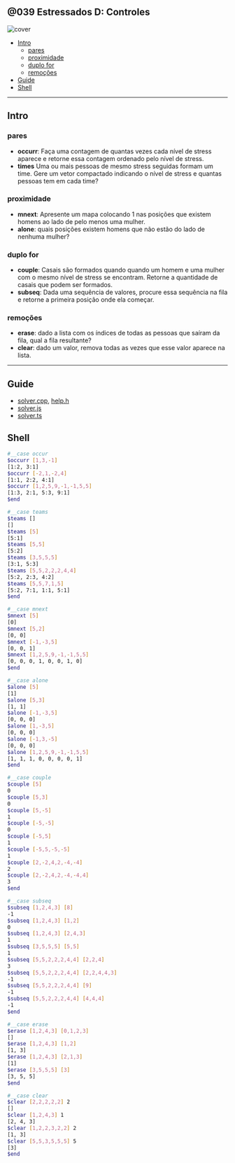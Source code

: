 ## @039 Estressados D: Controles

![cover](https://raw.githubusercontent.com/qxcodepoo/arcade/master/base/039/cover.jpg)

[](toc)

- [Intro](#intro)
  - [pares](#pares)
  - [proximidade](#proximidade)
  - [duplo for](#duplo-for)
  - [remoções](#remoções)
- [Guide](#guide)
- [Shell](#shell)
[](toc)

***

## Intro

### pares
- **occurr**: Faça uma contagem de quantas vezes cada nível de stress aparece e retorne essa contagem ordenado pelo nível de stress.
- **times** Uma ou mais pessoas de mesmo stress seguidas formam um time. Gere um vetor compactado indicando o nível de stress e quantas pessoas tem em cada time?

### proximidade
- **mnext**: Apresente um mapa colocando 1 nas posições que existem homens ao lado de pelo menos uma mulher.
- **alone**: quais posições existem homens que não estão do lado de nenhuma mulher?

### duplo for
- **couple**: Casais são formados quando quando um homem e uma mulher com o mesmo nível de stress se encontram. Retorne a quantidade de casais que podem ser formados.
- **subseq**: Dada uma sequência de valores, procure essa sequência na fila e retorne a primeira posição onde ela começar.

### remoções
- **erase**: dado a lista com os índices de todas as pessoas que saíram da fila, qual a fila resultante?
- **clear**: dado um valor, remova todas as vezes que esse valor aparece na lista.

___
## Guide

- [solver.cpp](https://raw.githubusercontent.com/qxcodepoo/arcade/master/base/039/.cache/draft.cpp), [help.h](https://raw.githubusercontent.com/qxcodepoo/arcade/master/base/039/help.h)
- [solver.js](https://raw.githubusercontent.com/qxcodepoo/arcade/master/base/039/.cache/draft.js)
- [solver.ts](https://raw.githubusercontent.com/qxcodepoo/arcade/master/base/039/.cache/draft.ts)

## Shell

```sh
#__case occur
$occurr [1,3,-1]
[1:2, 3:1]
$occurr [-2,1,-2,4]
[1:1, 2:2, 4:1]
$occurr [1,2,5,9,-1,-1,5,5]
[1:3, 2:1, 5:3, 9:1]
$end
```

```sh
#__case teams
$teams []
[]
$teams [5]
[5:1]
$teams [5,5]
[5:2]
$teams [3,5,5,5]
[3:1, 5:3]
$teams [5,5,2,2,2,4,4]
[5:2, 2:3, 4:2]
$teams [5,5,7,1,5]
[5:2, 7:1, 1:1, 5:1]
$end
```

```sh
#__case mnext
$mnext [5]
[0]
$mnext [5,2]
[0, 0]
$mnext [-1,-3,5]
[0, 0, 1]
$mnext [1,2,5,9,-1,-1,5,5]
[0, 0, 0, 1, 0, 0, 1, 0]
$end
```

```sh
#__case alone
$alone [5]
[1]
$alone [5,3]
[1, 1]
$alone [-1,-3,5]
[0, 0, 0]
$alone [1,-3,5]
[0, 0, 0]
$alone [-1,3,-5]
[0, 0, 0]
$alone [1,2,5,9,-1,-1,5,5]
[1, 1, 1, 0, 0, 0, 0, 1]
$end
```

```sh
#__case couple
$couple [5]
0
$couple [5,3]
0
$couple [5,-5]
1
$couple [-5,-5]
0
$couple [-5,5]
1
$couple [-5,5,-5,-5]
1
$couple [2,-2,4,2,-4,-4]
2
$couple [2,-2,4,2,-4,-4,4]
3
$end
```

```sh
#__case subseq
$subseq [1,2,4,3] [8]
-1
$subseq [1,2,4,3] [1,2]
0
$subseq [1,2,4,3] [2,4,3]
1
$subseq [3,5,5,5] [5,5]
1
$subseq [5,5,2,2,2,4,4] [2,2,4]
3
$subseq [5,5,2,2,2,4,4] [2,2,4,4,3]
-1
$subseq [5,5,2,2,2,4,4] [9]
-1
$subseq [5,5,2,2,2,4,4] [4,4,4]
-1
$end
```

```sh
#__case erase
$erase [1,2,4,3] [0,1,2,3]
[]
$erase [1,2,4,3] [1,2]
[1, 3]
$erase [1,2,4,3] [2,1,3]
[1]
$erase [3,5,5,5] [3]
[3, 5, 5]
$end
```

```sh
#__case clear
$clear [2,2,2,2,2] 2
[]
$clear [1,2,4,3] 1
[2, 4, 3]
$clear [1,2,2,3,2,2] 2
[1, 3]
$clear [5,5,3,5,5,5] 5
[3]
$end
```